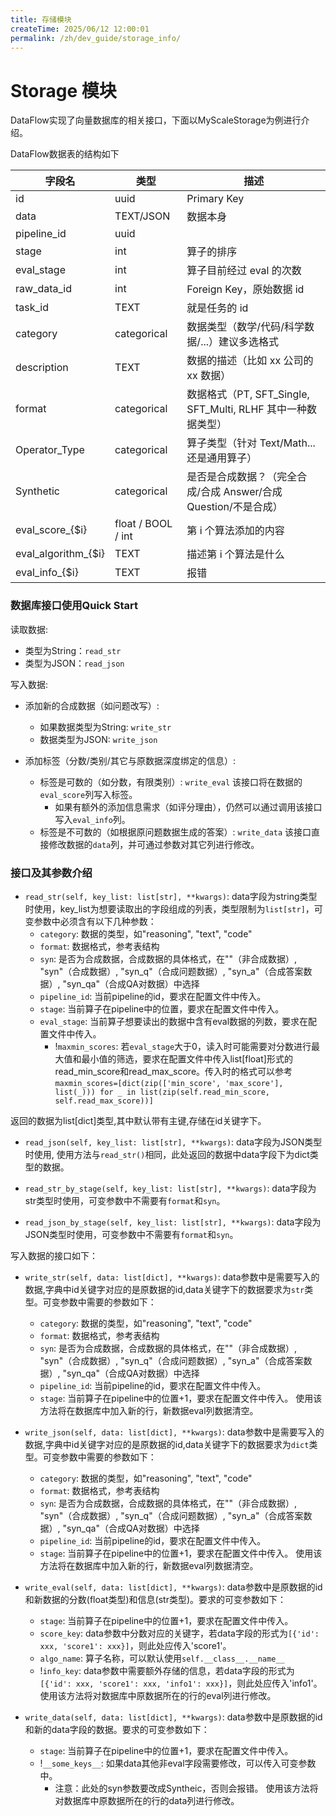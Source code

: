 ```yaml
---
title: 存储模块
createTime: 2025/06/12 12:00:01
permalink: /zh/dev_guide/storage_info/
---
```


# Storage 模块

DataFlow实现了向量数据库的相关接口，下面以MyScaleStorage为例进行介绍。

DataFlow数据表的结构如下
<!-- 
| 字段名              | 类型                | 描述                                                         |
|---------------------|---------------------|--------------------------------------------------------------|
| id                  | uuid                 | Primary Key                                                  |
| data                | TEXT/JSON                    | 数据本身                                                    |
| pipeline_id         | uuid   |                                                              |
| stage               | int                 | 算子的排序                                                  |
| eval_stage          | int                 | 算子目前经过 eval 的次数                                    |
| raw_data_id         | int                 | Foreign Key，原始数据 id                                    |
| task_id             | TEXT                | 就是任务的 id                                               |
| category            | categorical         | 数据类型（数学/代码/科学数据/...）建议多选格式              |
| description         | TEXT                | 数据的描述（比如 xx 公司的 xx 数据）                        |
| format              | categorical         | 数据格式（PT, SFT_Single, SFT_Multi, RLHF 其中一种数据类型）|
| Operator_Type       | categorical         | 算子类型（针对 Text/Math... 还是通用算子）                 |
| Synthetic           | categorical         | 是否是合成数据？（完全合成/合成 Answer/合成 Question/不是合成）|
| eval_score_{$i}     | float / BOOL / int  | 第 i 个算法添加的内容                                       |
| eval_algorithm_{$i} | TEXT                | 描述第 i 个算法是什么                                       |
| eval_info_{$i}      | TEXT                | 报错                                                         | -->

| 字段名              | 类型                | 描述                                                         |
|---------------------|---------------------|--------------------------------------------------------------|
| id                  | uuid                | Primary Key                                                  |
| data                | TEXT/JSON           | 数据本身                                                    |
| pipeline_id         | uuid                |                                                              |
| stage               | int                 | 算子的排序                                                  |
| eval_stage          | int                 | 算子目前经过 eval 的次数                                    |
| raw_data_id         | int                 | Foreign Key，原始数据 id                                    |
| task_id             | TEXT                | 就是任务的 id                                               |
| category            | categorical         | 数据类型（数学/代码/科学数据/...）建议多选格式              |
| description         | TEXT                | 数据的描述（比如 xx 公司的 xx 数据）                        |
| format              | categorical         | 数据格式（PT, SFT_Single, SFT_Multi, RLHF 其中一种数据类型）|
| Operator_Type       | categorical         | 算子类型（针对 Text/Math... 还是通用算子）                 |
| Synthetic           | categorical         | 是否是合成数据？（完全合成/合成 Answer/合成 Question/不是合成）|
| eval_score_{\$i}     | float / BOOL / int  | 第 i 个算法添加的内容                                       |
| eval_algorithm_{\$i} | TEXT                | 描述第 i 个算法是什么                                       |
| eval_info_{\$i}      | TEXT                | 报错                                                         |



### 数据库接口使用Quick Start

读取数据:
- 类型为String：``read_str``
- 类型为JSON：``read_json``

写入数据:
- 添加新的合成数据（如问题改写）:
    * 如果数据类型为String: ``write_str``
    * 数据类型为JSON: ``write_json``

- 添加标签（分数/类别/其它与原数据深度绑定的信息）:
    * 标签是可数的（如分数，有限类别）: ``write_eval`` 该接口将在数据的``eval_score``列写入标签。
        + 如果有额外的添加信息需求（如评分理由），仍然可以通过调用该接口写入``eval_info``列。
    * 标签是不可数的（如根据原问题数据生成的答案）: ``write_data`` 该接口直接修改数据的``data``列，并可通过参数对其它列进行修改。

### 接口及其参数介绍

- ``read_str(self, key_list: list[str], **kwargs)``: data字段为string类型时使用，key_list为想要读取出的字段组成的列表，类型限制为``list[str]``，可变参数中必须含有以下几种参数：
    * ``category``: 数据的类型，如"reasoning", "text", "code"
    * ``format``: 数据格式，参考表结构
    * ``syn``: 是否为合成数据，合成数据的具体格式，在""（非合成数据）, "syn"（合成数据）, "syn_q"（合成问题数据）, "syn_a"（合成答案数据）, "syn_qa"（合成QA对数据）中选择 
    * ``pipeline_id``: 当前pipeline的id，要求在配置文件中传入。
    * ``stage``: 当前算子在pipeline中的位置，要求在配置文件中传入。
    * ``eval_stage``: 当前算子想要读出的数据中含有eval数据的列数，要求在配置文件中传入。
        + !``maxmin_scores``: 若``eval_stage``大于0，读入时可能需要对分数进行最大值和最小值的筛选，要求在配置文件中传入list[float]形式的read_min_score和read_max_score。传入时的格式可以参考``maxmin_scores=[dict(zip(['min_score', 'max_score'], list(_))) for _ in list(zip(self.read_min_score, self.read_max_score))]``

返回的数据为list[dict]类型,其中默认带有主键,存储在id关键字下。

- ``read_json(self, key_list: list[str], **kwargs)``: data字段为JSON类型时使用, 使用方法与``read_str()``相同，此处返回的数据中data字段下为dict类型的数据。

- ``read_str_by_stage(self, key_list: list[str], **kwargs)``: data字段为str类型时使用，可变参数中不需要有``format``和``syn``。

- ``read_json_by_stage(self, key_list: list[str], **kwargs)``: data字段为JSON类型时使用，可变参数中不需要有``format``和``syn``。

写入数据的接口如下：

- ``write_str(self, data: list[dict], **kwargs)``: data参数中是需要写入的数据,字典中id关键字对应的是原数据的id,data关键字下的数据要求为``str``类型。可变参数中需要的参数如下：
    * ``category``: 数据的类型，如"reasoning", "text", "code"
    * ``format``: 数据格式，参考表结构
    * ``syn``: 是否为合成数据，合成数据的具体格式，在""（非合成数据）, "syn"（合成数据）, "syn_q"（合成问题数据）, "syn_a"（合成答案数据）, "syn_qa"（合成QA对数据）中选择 
    * ``pipeline_id``: 当前pipeline的id，要求在配置文件中传入。
    * ``stage``: 当前算子在pipeline中的位置+1，要求在配置文件中传入。
使用该方法将在数据库中加入新的行，新数据eval列数据清空。

- ``write_json(self, data: list[dict], **kwargs)``: data参数中是需要写入的数据,字典中id关键字对应的是原数据的id,data关键字下的数据要求为``dict``类型。可变参数中需要的参数如下：
    * ``category``: 数据的类型，如"reasoning", "text", "code"
    * ``format``: 数据格式，参考表结构
    * ``syn``: 是否为合成数据，合成数据的具体格式，在""（非合成数据）, "syn"（合成数据）, "syn_q"（合成问题数据）, "syn_a"（合成答案数据）, "syn_qa"（合成QA对数据）中选择 
    * ``pipeline_id``: 当前pipeline的id，要求在配置文件中传入。
    * ``stage``: 当前算子在pipeline中的位置+1，要求在配置文件中传入。
使用该方法将在数据库中加入新的行，新数据eval列数据清空。

- ``write_eval(self, data: list[dict], **kwargs)``: data参数中是原数据的id和新数据的分数(float类型)和信息(str类型)。要求的可变参数如下：
    * ``stage``: 当前算子在pipeline中的位置+1，要求在配置文件中传入。    
    * ``score_key``: data参数中分数对应的关键字，若data字段的形式为``[{'id': xxx, 'score1': xxx}]``，则此处应传入'score1'。
    * ``algo_name``: 算子名称，可以默认使用``self.__class__.__name__``
    * !``info_key``: data参数中需要额外存储的信息，若data字段的形式为``[{'id': xxx, 'score1': xxx, 'info1': xxx}]``，则此处应传入'info1'。
使用该方法将对数据库中原数据所在的行的eval列进行修改。

- ``write_data(self, data: list[dict], **kwargs)``: data参数中是原数据的id和新的data字段的数据。要求的可变参数如下：
    * ``stage``: 当前算子在pipeline中的位置+1，要求在配置文件中传入。
    * !``__some_keys__``: 如果data其他非eval字段需要修改，可以传入可变参数中。
        + 注意：此处的syn参数要改成Syntheic，否则会报错。
使用该方法将对数据库中原数据所在的行的data列进行修改。
